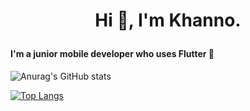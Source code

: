 # <p align="center">Hi :wave:, I'm Khanno.</align>

#### I'm a junior mobile developer who uses Flutter :iphone:

![Anurag's GitHub stats](https://github-readme-stats.vercel.app/api?username=Khanno&count_private=true&theme=highcontrast)

[![Top Langs](https://github-readme-stats.vercel.app/api/top-langs/?username=khanno&layout=compact&langs_count=2)](https://github.com/khanno/github-readme-stats)



